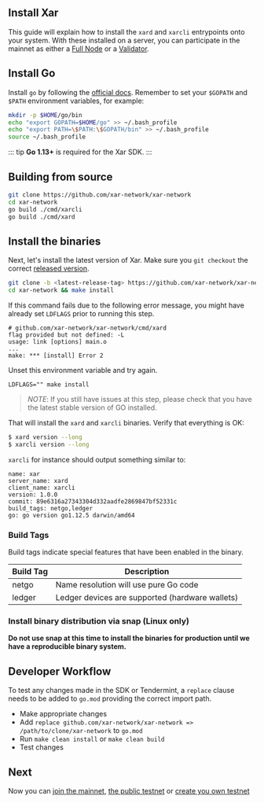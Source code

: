 
## Install Xar

This guide will explain how to install the `xard` and `xarcli` entrypoints onto your system. With these installed on a server, you can participate in the mainnet as either a [Full Node](./join-mainnet.md) or a [Validator](./validators/validator-setup.md).

## Install Go

Install `go` by following the [official docs](https://golang.org/doc/install).
Remember to set your `$GOPATH` and `$PATH` environment variables, for example:

```bash
mkdir -p $HOME/go/bin
echo "export GOPATH=$HOME/go" >> ~/.bash_profile
echo "export PATH=\$PATH:\$GOPATH/bin" >> ~/.bash_profile
source ~/.bash_profile
```

::: tip
**Go 1.13+** is required for the Xar SDK.
:::

## Building from source

```bash
git clone https://github.com/xar-network/xar-network
cd xar-network
go build ./cmd/xarcli
go build ./cmd/xard
```

## Install the binaries

Next, let's install the latest version of Xar. Make sure you `git checkout` the correct [released version](https://github.com/xar-network/xar-network/releases).

```bash
git clone -b <latest-release-tag> https://github.com/xar-network/xar-network
cd xar-network && make install
```

If this command fails due to the following error message, you might have already set `LDFLAGS` prior to running this step.

```
# github.com/xar-network/xar-network/cmd/xard
flag provided but not defined: -L
usage: link [options] main.o
...
make: *** [install] Error 2
```

Unset this environment variable and try again.

```
LDFLAGS="" make install
```

> _NOTE_: If you still have issues at this step, please check that you have the latest stable version of GO installed.

That will install the `xard` and `xarcli` binaries. Verify that everything is OK:

```bash
$ xard version --long
$ xarcli version --long
```

`xarcli` for instance should output something similar to:

```shell
name: xar
server_name: xard
client_name: xarcli
version: 1.0.0
commit: 89e6316a27343304d332aadfe2869847bf52331c
build_tags: netgo,ledger
go: go version go1.12.5 darwin/amd64
```

### Build Tags

Build tags indicate special features that have been enabled in the binary.

| Build Tag | Description                                     |
| --------- | ----------------------------------------------- |
| netgo     | Name resolution will use pure Go code           |
| ledger    | Ledger devices are supported (hardware wallets) |

### Install binary distribution via snap (Linux only)

**Do not use snap at this time to install the binaries for production until we have a reproducible binary system.**

## Developer Workflow

To test any changes made in the SDK or Tendermint, a `replace` clause needs to be added to `go.mod` providing the correct import path.

- Make appropriate changes
- Add `replace github.com/xar-network/xar-network => /path/to/clone/xar-network` to `go.mod`
- Run `make clean install` or `make clean build`
- Test changes

## Next

Now you can [join the mainnet](./join-mainnet.md), [the public testnet](./join-testnet.md) or [create you own testnet](./deploy-testnet.md)
